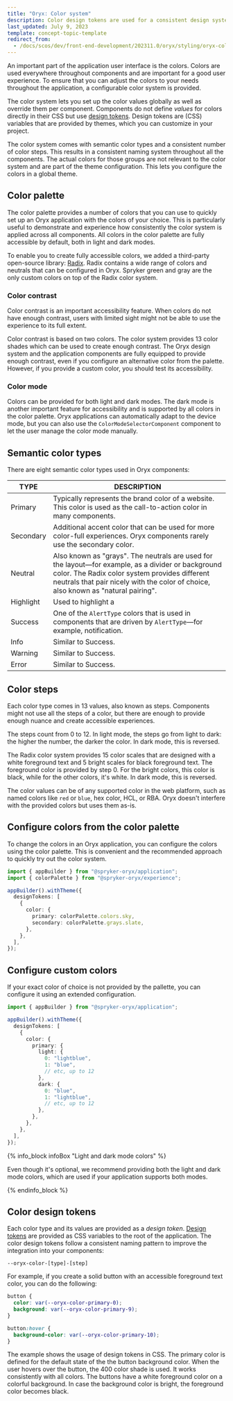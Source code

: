 ```yaml
---
title: "Oryx: Color system"
description: Color design tokens are used for a consistent design system throughout the components in Oryx applications
last_updated: July 9, 2023
template: concept-topic-template
redirect_from:
  - /docs/scos/dev/front-end-development/202311.0/oryx/styling/oryx-color-system.html
---
```





An important part of the application user interface is the colors. Colors are used everywhere throughout components and are important for a good user experience. To ensure that you can adjust the colors to your needs throughout the application, a configurable color system is provided.

The color system lets you set up the color values globally as well as override them per component. Components do not define _values_ for colors directly in their CSS but use [design tokens](/docs/scos/dev/front-end-development/{{page.version}}/oryx/building-applications/styling/oryx-design-tokens.html). Design tokens are (CSS) variables that are provided by themes, which you can customize in your project.

The color system comes with semantic color types and a consistent number of color steps. This results in a consistent naming system throughout all the components. The actual colors for those groups are not relevant to the color system and are part of the theme configuration. This lets you configure the colors in a global theme.

## Color palette

The color palette provides a number of colors that you can use to quickly set up an Oryx application with the colors of your choice. This is particularly useful to demonstrate and experience how consistently the color system is applied across all components. All colors in the color palette are fully accessible by default, both in light and dark modes.

To enable you to create fully accessible colors, we added a third-party open-source library: [Radix](https://www.radix-ui.com/docs/colors/palette-composition/scales). Radix contains a wide range of colors and neutrals that can be configured in Oryx. Spryker green and gray are the only custom colors on top of the Radix color system.

### Color contrast

Color contrast is an important accessibility feature. When colors do not have enough contrast, users with limited sight might not be able to use the experience to its full extent.

Color contrast is based on two colors. The color system provides 13 color shades which can be used to create enough contrast. The Oryx design system and the application components are fully equipped to provide enough contrast, even if you configure an alternative color from the palette. However, if you provide a custom color, you should test its accessibility.

### Color mode

Colors can be provided for both light and dark modes. The dark mode is another important feature for accessibility and is supported by all colors in the color palette. Oryx applications can automatically adapt to the device mode, but you can also use the `ColorModeSelectorComponent` component to let the user manage the color mode manually.

## Semantic color types

There are eight semantic color types used in Oryx components:

| TYPE      | DESCRIPTION                        |
| --------- | ------------------ |
| Primary   | Typically represents the brand color of a website. This color is used as the call-to-action color in many components.                     |
| Secondary | Additional accent color that can be used for more color-full experiences. Oryx components rarely use the secondary color.                                 |
| Neutral   | Also known as "grays". The neutrals are used for the layout—for example, as a divider or background color. The Radix color system provides different neutrals that pair nicely with the color of choice, also known as "natural pairing". |
| Highlight | Used to highlight a    |
| Success   | One of the `AlertType` colors that is used in components that are driven by `AlertType`—for example, notification.                              |
| Info      | Similar to Success.                                             |
| Warning   | Similar to Success.                                               |
| Error     | Similar to Success.                                             |

## Color steps

Each color type comes in 13 values, also known as steps. Components might not use all the steps of a color, but there are enough to provide enough nuance and create accessible experiences.

The steps count from 0 to 12. In light mode, the steps go from light to dark: the higher the number, the darker the color. In dark mode, this is reversed.

The Radix color system provides 15 color scales that are designed with a white foreground text and 5 bright scales for black foreground text. The foreground color is provided by step 0. For the bright colors, this color is black, while for the other colors, it's white. In dark mode, this is reversed.

The color values can be of any supported color in the web platform, such as named colors like `red` or `blue`, hex color, HCL, or RBA. Oryx doesn't interfere with the provided colors but uses them as-is.

## Configure colors from the color palette

To change the colors in an Oryx application, you can configure the colors using the color palette. This is convenient and the recommended approach to quickly try out the color system.

```ts
import { appBuilder } from "@spryker-oryx/application";
import { colorPalette } from "@spryker-oryx/experience";

appBuilder().withTheme({
  designTokens: [
    {
      color: {
        primary: colorPalette.colors.sky,
        secondary: colorPalette.grays.slate,
      },
    },
  ],
});
```

## Configure custom colors

If your exact color of choice is not provided by the pallette, you can configure it using an extended configuration.

```ts
import { appBuilder } from "@spryker-oryx/application";

appBuilder().withTheme({
  designTokens: [
    {
      color: {
        primary: {
          light: {
            0: "lightblue",
            1: "blue",
            // etc, up to 12
          },
          dark: {
            0: "blue",
            1: "lightblue",
            // etc, up to 12
          },
        },
      },
    },
  ],
});
```

{% info_block infoBox "Light and dark mode colors" %}

Even though it's optional, we recommend providing both the light and dark mode colors, which are used if your application supports both modes.

{% endinfo_block %}

## Color design tokens


Each color type and its values are provided as a _design token_. [Design tokens](/docs/scos/dev/front-end-development/{{page.version}}/oryx/building-applications/styling/oryx-design-tokens.html) are provided as CSS variables to the root of the application. The color design tokens follow a consistent naming pattern to improve the integration into your components:


`--oryx-color-[type]-[step]`

For example, if you create a solid button with an accessible foreground text color, you can do the following:

```css
button {
  color: var(--oryx-color-primary-0);
  background: var(--oryx-color-primary-9);
}

button:hover {
  background-color: var(--oryx-color-primary-10);
}
```

The example shows the usage of design tokens in CSS. The primary color is defined for the default state of the the button background color. When the user hovers over the button, the 400 color shade is used. It works consistently with all colors. The buttons have a white foreground color on a colorful background. In case the background color is bright, the foreground color becomes black.
